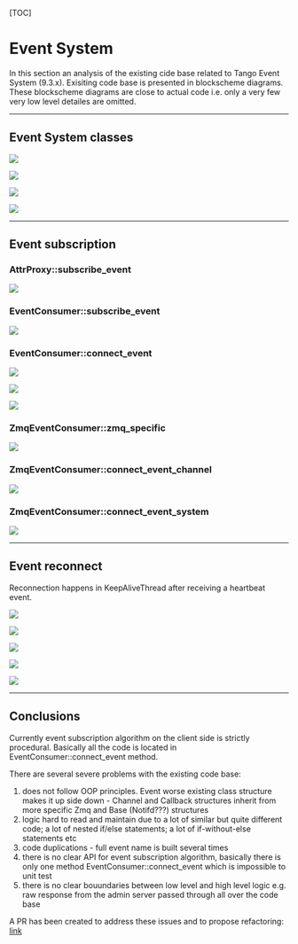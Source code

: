 [TOC]

# Event System

In this section an analysis of the existing cide base related to Tango Event System (9.3.x). Exisiting code base is presented in blockscheme diagrams. These blockscheme diagrams are close to actual code i.e. only a very few very low level detailes are omitted.

---

## Event System classes

![](images/EventSystem_classes_EventConsumer.png)

![](images/EventSystem_classes_EventChannel.png)

![](images/EventSystem_classes_EventCallback.png)

![](images/EventSystem_classes_NotConnectedEvent.png)

---

## Event subscription

### AttrProxy::subscribe_event

![](images/AttrProxy_subscribe_event.png)

### EventConsumer::subscribe_event

![](images/EventConsumer_subscribe_event.png)

### EventConsumer::connect_event

![](images/EventConsumer_connect_event.png)

![](images/EventConsumer_connect_event_1.png)

![](images/EventConsumer_connect_event_3.png)

### ZmqEventConsumer::zmq_specific

![](images/EventConsumer_zmq_specific.png)

### ZmqEventConsumer::connect_event_channel

![](images/EventConsumer_connect_event_channel.png)

### ZmqEventConsumer::connect_event_system

![](images/EventConsumer_connect_event_system.png) 

---

## Event reconnect

Reconnection happens in KeepAliveThread after receiving a heartbeat event.

![](images/Event_reconnect_event.png)

![](images/Event_main_reconnect.png)

![](images/Event_zmq_reconnect_channel.png)

![](images/Event_zmq_reconnect_channel_1.png)

![](images/Event_zmq_reconnect_event.png)

---

## Conclusions

Currently event subscription algorithm on the client side is strictly procedural. Basically all the code is located in EventConsumer::connect_event method.

There are several severe problems with the existing code base:
 
 1) does not follow OOP principles. Event worse existing class structure makes it up side down - Channel and Callback structures inherit from more specific Zmq and Base (Notifd???) structures
 2) logic hard to read and maintain due to a lot of similar but quite different code; a lot of nested if/else statements; a lot of if-without-else statements etc
 3) code duplications - full event name is built several times
 4) there is no clear API for event subscription algorithm, basically there is only one method EventConsumer::connect_event which is impossible to unit test
 5) there is no clear bouundaries between low level and high level logic e.g. raw response from the admin server passed through all over the code base

A PR has been created to address these issues and to propose refactoring: [link](https://github.com/tango-controls/cppTango/pull/470) 

